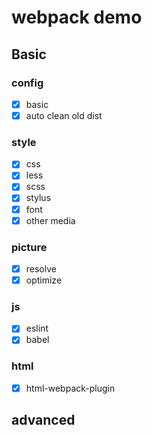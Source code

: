 # webpack demo

## Basic
### config

- [x] basic
- [x] auto clean old dist

### style
- [x] css
- [x] less
- [x] scss
- [x] stylus
- [x] font
- [x] other media

### picture 
- [x] resolve
- [x] optimize

### js
- [x] eslint
- [x] babel

### html
- [x] html-webpack-plugin

## advanced